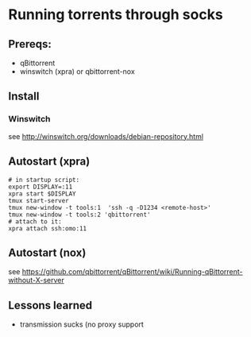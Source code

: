 # Running torrents through socks
## Prereqs:
- qBittorrent
- winswitch (xpra) or qbittorrent-nox

## Install
### Winswitch
see http://winswitch.org/downloads/debian-repository.html

## Autostart (xpra)

    # in startup script:
    export DISPLAY=:11
    xpra start $DISPLAY
    tmux start-server
    tmux new-window -t tools:1  'ssh -q -D1234 <remote-host>'
    tmux new-window -t tools:2 'qbittorrent'
    # attach to it:
    xpra attach ssh:omo:11

## Autostart (nox)
see https://github.com/qbittorrent/qBittorrent/wiki/Running-qBittorrent-without-X-server

## Lessons learned
- transmission sucks (no proxy support
